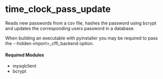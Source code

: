 # time_clock_pass_update

Reads new passwords from a csv file, hashes the password using bcrypt and updates the corresponding users password in a database.

When building an executable with pyinstaller you may be required to pass the --hidden-import=_cffi_backend option.

#### Required Modules
* mysqlclient
* bcrypt
